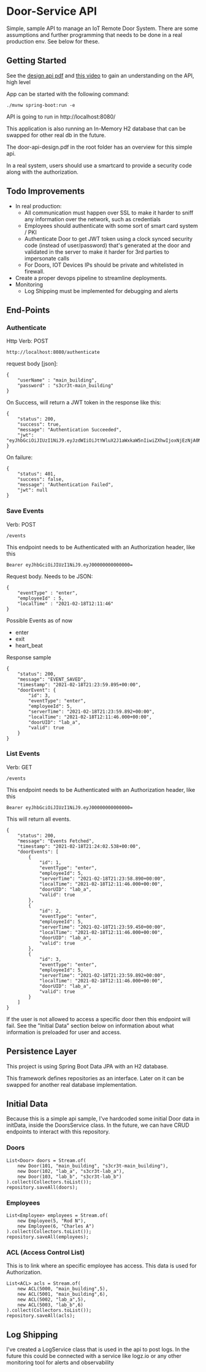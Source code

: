 # Door-Service  API

Simple, sample API to manage an IoT Remote Door System.
There are some assumptions and further programming that needs to be done in a real production env. See below for these. 

## Getting Started

See the [design api pdf](door-api-design.pdf) and [this video](https://www.youtube.com/watch?v=dAzlM6B07l4&feature=youtu.be) to gain an understanding on the API, high level

App can be started with the following command:

```
./mvnw spring-boot:run -e

```

API is going to run in http://localhost:8080/

This application is also running an In-Memory H2 database that can be swapped for other real db in the future. 

The door-api-design.pdf in the root folder has an overview for this simple api. 

In a real system, users should use a smartcard to provide a security code along with the authorization.

## Todo Improvements

- In real production: 
  - All communication must happen over SSL to make it harder to sniff any information over the network, such as credentials
  - Employees should authenticate with some sort of smart card system / PKI
  - Authenticate Door to get JWT token using a clock synced security code (instead of user/password) that's generated at the door and validated in the server to make it harder for 3rd parties to impersonate calls
  - For Doors, IOT Devices IPs should be private and whitelisted in firewall.
- Create a proper devops pipeline to streamline deployments. 
- Monitoring
  - Log Shipping must be implemented for debugging and alerts

## End-Points

### Authenticate 

Http Verb: POST

```
http://localhost:8080/authenticate
```

request body [json]:
```
{
    "userName" : "main_building",
    "password" : "s3cr3t-main_building"
}
```

On Success, will return a JWT token in the response like this:

```
{
    "status": 200,
    "success": true,
    "message": "Authentication Succeeded",
    "jwt": "eyJhbGciOiJIUzI1NiJ9.eyJzdWIiOiJtYWluX2J1aWxkaW5nIiwiZXhwIjoxNjEzNjA0MzE0LCJpYXQiOjE2MTM1NjgzMTR9.gX08GK7dJIeqrTV_3HzMudrL3h5f3pOkFFchdqbZSoU"
}
```
On failure:

```
{
    "status": 401,
    "success": false,
    "message": "Authentication Failed",
    "jwt": null
}
```

### Save Events

Verb: POST
```
/events
```

This endpoint needs to be Authenticated with an Authorization header, like this

```
Bearer eyJhbGciOiJIUzI1NiJ9.eyJ00000000000000=

```

Request body. Needs to be JSON:

```
{
    "eventType" : "enter", 
    "employeeId" : 5,
    "localTime" : "2021-02-18T12:11:46"
}
```

Possible Events as of now
- enter
- exit
- heart_beat

Response sample

```
{
    "status": 200,
    "message": "EVENT_SAVED",
    "timestamp": "2021-02-18T21:23:59.895+00:00",
    "doorEvent": {
        "id": 3,
        "eventType": "enter",
        "employeeId": 5,
        "serverTime": "2021-02-18T21:23:59.892+00:00",
        "localTime": "2021-02-18T12:11:46.000+00:00",
        "doorUID": "lab_a",
        "valid": true
    }
}
```

### List Events

Verb: GET

```
/events
```

This endpoint needs to be Authenticated with an Authorization header, like this

```
Bearer eyJhbGciOiJIUzI1NiJ9.eyJ00000000000000=

```

This will return all events.

```
{
    "status": 200,
    "message": "Events Fetched",
    "timestamp": "2021-02-18T21:24:02.538+00:00",
    "doorEvents": [
        {
            "id": 1,
            "eventType": "enter",
            "employeeId": 5,
            "serverTime": "2021-02-18T21:23:58.890+00:00",
            "localTime": "2021-02-18T12:11:46.000+00:00",
            "doorUID": "lab_a",
            "valid": true
        },
        {
            "id": 2,
            "eventType": "enter",
            "employeeId": 5,
            "serverTime": "2021-02-18T21:23:59.450+00:00",
            "localTime": "2021-02-18T12:11:46.000+00:00",
            "doorUID": "lab_a",
            "valid": true
        },
        {
            "id": 3,
            "eventType": "enter",
            "employeeId": 5,
            "serverTime": "2021-02-18T21:23:59.892+00:00",
            "localTime": "2021-02-18T12:11:46.000+00:00",
            "doorUID": "lab_a",
            "valid": true
        }
    ]
}
```

If the user is not allowed to access a specific door then this endpoint will fail. 
See the "Initial Data" section below on information about what information is preloaded for user and access. 

## Persistence Layer

This project is using Spring Boot Data JPA with an H2 database. 

This framework defines repositories as an interface. Later on it can be swapped for another real database implementation. 

## Initial Data

Because this is a simple api sample, I've hardcoded some initial Door data in initData, inside the DoorsService class. 
In the future, we can have CRUD endpoints to interact with this repository. 

### Doors
```
List<Door> doors = Stream.of(
    new Door(101, "main_building", "s3cr3t-main_building"),
    new Door(102, "lab_a", "s3cr3t-lab_a"),
    new Door(103, "lab_b", "s3cr3t-lab_b")
).collect(Collectors.toList());
repository.saveAll(doors);
```

### Employees
```
List<Employee> employees = Stream.of(
    new Employee(5, "Rod N"),
    new Employee(6, "Charles A")
).collect(Collectors.toList());
repository.saveAll(employees);
```

### ACL (Access Control List)

This is to link where an specific employee has access. This data is used for Authorization.

```
List<ACL> acls = Stream.of(
    new ACL(5000, "main_building",5),
    new ACL(5001, "main_building",6),
    new ACL(5002, "lab_a",5),
    new ACL(5003, "lab_b",6)
).collect(Collectors.toList());
repository.saveAll(acls);
```

## Log Shipping

I've created a LogService class that is used in the api to post logs. In the future this could be connected with a service like logz.io or any other monitoring tool for alerts and observability

